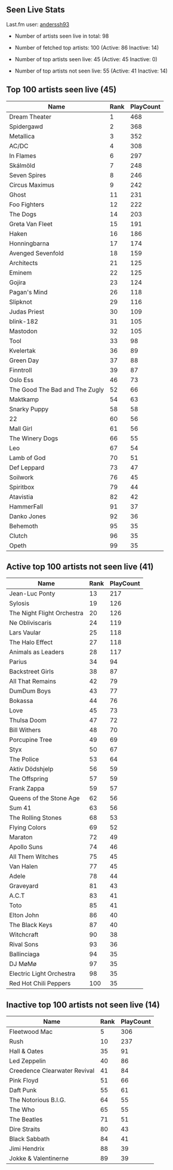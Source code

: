 ## Seen Live Stats

Last.fm user: [anderssh93](https://www.last.fm/user/anderssh93)

- Number of artists seen live in total: 98

- Number of fetched top artists: 100 (Active: 86 Inactive: 14)

- Number of top artists seen live: 45 (Active: 45 Inactive: 0)

- Number of top artists not seen live: 55 (Active: 41 Inactive: 14)

## Top 100 artists seen live (45)

Name                           | Rank | PlayCount
------------------------------ | ---- | ---------
Dream Theater                  | 1    | 468      
Spidergawd                     | 2    | 368      
Metallica                      | 3    | 352      
AC/DC                          | 4    | 308      
In Flames                      | 6    | 297      
Skálmöld                       | 7    | 248      
Seven Spires                   | 8    | 246      
Circus Maximus                 | 9    | 242      
Ghost                          | 11   | 231      
Foo Fighters                   | 12   | 222      
The Dogs                       | 14   | 203      
Greta Van Fleet                | 15   | 191      
Haken                          | 16   | 186      
Honningbarna                   | 17   | 174      
Avenged Sevenfold              | 18   | 159      
Architects                     | 21   | 125      
Eminem                         | 22   | 125      
Gojira                         | 23   | 124      
Pagan's Mind                   | 26   | 118      
Slipknot                       | 29   | 116      
Judas Priest                   | 30   | 109      
blink-182                      | 31   | 105      
Mastodon                       | 32   | 105      
Tool                           | 33   | 98       
Kvelertak                      | 36   | 89       
Green Day                      | 37   | 88       
Finntroll                      | 39   | 87       
Oslo Ess                       | 46   | 73       
The Good The Bad and The Zugly | 52   | 66       
Maktkamp                       | 54   | 63       
Snarky Puppy                   | 58   | 58       
22                             | 60   | 56       
Mall Girl                      | 61   | 56       
The Winery Dogs                | 66   | 55       
Leo                            | 67   | 54       
Lamb of God                    | 70   | 51       
Def Leppard                    | 73   | 47       
Soilwork                       | 76   | 45       
Spiritbox                      | 79   | 44       
Atavistia                      | 82   | 42       
HammerFall                     | 91   | 37       
Danko Jones                    | 92   | 36       
Behemoth                       | 95   | 35       
Clutch                         | 96   | 35       
Opeth                          | 99   | 35       

## Active top 100 artists not seen live (41)

Name                       | Rank | PlayCount
-------------------------- | ---- | ---------
Jean-Luc Ponty             | 13   | 217      
Sylosis                    | 19   | 126      
The Night Flight Orchestra | 20   | 126      
Ne Obliviscaris            | 24   | 119      
Lars Vaular                | 25   | 118      
The Halo Effect            | 27   | 118      
Animals as Leaders         | 28   | 117      
Parius                     | 34   | 94       
Backstreet Girls           | 38   | 87       
All That Remains           | 42   | 79       
DumDum Boys                | 43   | 77       
Bokassa                    | 44   | 76       
Love                       | 45   | 73       
Thulsa Doom                | 47   | 72       
Bill Withers               | 48   | 70       
Porcupine Tree             | 49   | 69       
Styx                       | 50   | 67       
The Police                 | 53   | 64       
Aktiv Dödshjelp            | 56   | 59       
The Offspring              | 57   | 59       
Frank Zappa                | 59   | 57       
Queens of the Stone Age    | 62   | 56       
Sum 41                     | 63   | 56       
The Rolling Stones         | 68   | 53       
Flying Colors              | 69   | 52       
Maraton                    | 72   | 49       
Apollo Suns                | 74   | 46       
All Them Witches           | 75   | 45       
Van Halen                  | 77   | 45       
Adele                      | 78   | 44       
Graveyard                  | 81   | 43       
A.C.T                      | 83   | 41       
Toto                       | 85   | 41       
Elton John                 | 86   | 40       
The Black Keys             | 87   | 40       
Witchcraft                 | 90   | 38       
Rival Sons                 | 93   | 36       
Ballinciaga                | 94   | 35       
DJ MøMø                    | 97   | 35       
Electric Light Orchestra   | 98   | 35       
Red Hot Chili Peppers      | 100  | 35       

## Inactive top 100 artists not seen live (14)

Name                         | Rank | PlayCount
---------------------------- | ---- | ---------
Fleetwood Mac                | 5    | 306      
Rush                         | 10   | 237      
Hall & Oates                 | 35   | 91       
Led Zeppelin                 | 40   | 86       
Creedence Clearwater Revival | 41   | 84       
Pink Floyd                   | 51   | 66       
Daft Punk                    | 55   | 61       
The Notorious B.I.G.         | 64   | 55       
The Who                      | 65   | 55       
The Beatles                  | 71   | 51       
Dire Straits                 | 80   | 43       
Black Sabbath                | 84   | 41       
Jimi Hendrix                 | 88   | 39       
Jokke & Valentinerne         | 89   | 39       
